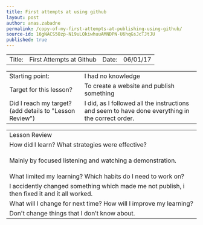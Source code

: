 ```yaml
---
title: First attempts at using github
layout: post
author: anas.zabadne
permalink: /copy-of-my-first-attempts-at-publishing-using-github/
source-id: 16gNACS5Ozp-N19uLQkiwhuuAMNDPN-U6hqGsJcTJtJU
published: true
---
```

<table>
  <tr>
    <td>Title:  </td>
    <td>First Attempts at Github  </td>
    <td> Date:  </td>
    <td>06/01/17</td>
  </tr>
</table>


<table>
  <tr>
    <td>Starting point:</td>
    <td>I had no knowledge</td>
  </tr>
  <tr>
    <td>Target for this lesson?</td>
    <td>To create a website and publish something</td>
  </tr>
  <tr>
    <td>Did I reach my target? 
(add details to "Lesson Review")</td>
    <td>I did, as I followed all the instructions and seem to have done everything in the correct order.</td>
  </tr>
</table>


<table>
  <tr>
    <td>Lesson Review</td>
  </tr>
  <tr>
    <td>How did I learn? What strategies were effective? </td>
  </tr>
  <tr>
    <td>


Mainly by focused listening and watching a demonstration.</td>
  </tr>
  <tr>
    <td>What limited my learning? Which habits do I need to work on? </td>
  </tr>
  <tr>
    <td>
I accidently changed something which made me not publish, i then fixed it and it all worked.</td>
  </tr>
  <tr>
    <td>What will I change for next time? How will I improve my learning?</td>
  </tr>
  <tr>
    <td>
Don't change things that I don’t know about.</td>
  </tr>
</table>


